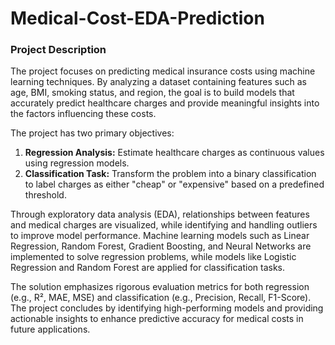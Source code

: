 # Medical-Cost-EDA-Prediction
### **Project Description**

The project focuses on predicting medical insurance costs using machine learning techniques. By analyzing a dataset containing features such as age, BMI, smoking status, and region, the goal is to build models that accurately predict healthcare charges and provide meaningful insights into the factors influencing these costs.

The project has two primary objectives:
1. **Regression Analysis:** Estimate healthcare charges as continuous values using regression models.
2. **Classification Task:** Transform the problem into a binary classification to label charges as either "cheap" or "expensive" based on a predefined threshold.

Through exploratory data analysis (EDA), relationships between features and medical charges are visualized, while identifying and handling outliers to improve model performance. Machine learning models such as Linear Regression, Random Forest, Gradient Boosting, and Neural Networks are implemented to solve regression problems, while models like Logistic Regression and Random Forest are applied for classification tasks.

The solution emphasizes rigorous evaluation metrics for both regression (e.g., R², MAE, MSE) and classification (e.g., Precision, Recall, F1-Score). The project concludes by identifying high-performing models and providing actionable insights to enhance predictive accuracy for medical costs in future applications.
